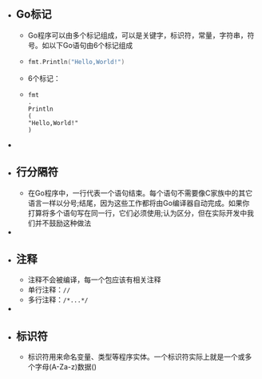 - ## Go标记
	- Go程序可以由多个标记组成，可以是关键字，标识符，常量，字符串，符号。如以下Go语句由6个标记组成
	- ```go
	  fmt.Println("Hello,World!")
	  ```
	- 6个标记：
	- ```
	  fmt
	  .
	  Println
	  (
	  "Hello,World!"
	  )
	  ```
-
- ## 行分隔符
	- 在Go程序中，一行代表一个语句结束。每个语句不需要像C家族中的其它语言一样以分号;结尾，因为这些工作都将由Go编译器自动完成。如果你打算将多个语句写在同一行，它们必须使用;认为区分，但在实际开发中我们并不鼓励这种做法
-
- ## 注释
	- 注释不会被编译，每一个包应该有相关注释
	- 单行注释：`//`
	- 多行注释：`/*...*/`
-
- ## 标识符
	- 标识符用来命名变量、类型等程序实体。一个标识符实际上就是一个或多个字母(A-Za-z)数据()